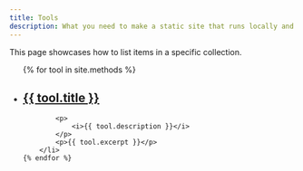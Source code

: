 ```yaml
---
title: Tools
description: What you need to make a static site that runs locally and on GitHub Pages
---
```


This page showcases how to list items in a specific collection.

<ul>
    {% for tool in site.methods %}
        <li>
            <h2>
                <a href="{{ tool.url | relative_url }}">
                    {{ tool.title }}
                </a>
            </h2>

            <p>
                <i>{{ tool.description }}</i>
            </p>
            <p>{{ tool.excerpt }}</p>
        </li>
    {% endfor %}
</ul>
